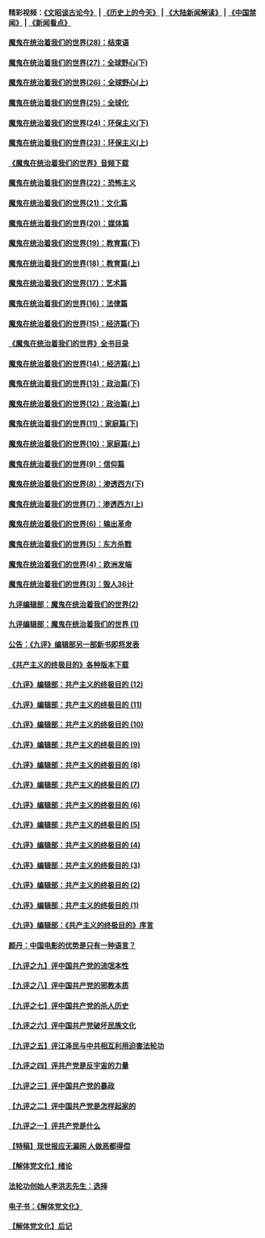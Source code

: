 #### 精彩视频：[《文昭谈古论今》](http://45.32.25.56/wenzhao) | [《历史上的今天》](http://45.32.25.56/today-in-history) | [《大陆新闻解读》](http://45.32.25.56/ntdtv-comedy) | [《中国禁闻》](http://45.32.25.56/ntdtv-news) | [《新闻看点》](http://45.32.25.56/news-insight) 

 #### [魔鬼在统治着我们的世界(28)：结束语](../pages/nsc422/n10936246.md?t=02060031) 

#### [魔鬼在统治着我们的世界(27)：全球野心(下)](../pages/nsc422/n10928319.md?t=02060031) 

#### [魔鬼在统治着我们的世界(26)：全球野心(上)](../pages/nsc422/n10900318.md?t=02060031) 

#### [魔鬼在统治着我们的世界(25)：全球化](../pages/nsc422/n10788205.md?t=02060031) 

#### [魔鬼在统治着我们的世界(24)：环保主义(下)](../pages/nsc422/n10695307.md?t=02060031) 

#### [魔鬼在统治着我们的世界(23)：环保主义(上)](../pages/nsc422/n10688613.md?t=02060031) 

#### [《魔鬼在统治着我们的世界》音频下载](../pages/nsc422/n10635553.md?t=02060031) 

#### [魔鬼在统治着我们的世界(22)：恐怖主义](../pages/nsc422/n10614727.md?t=02060031) 

#### [魔鬼在统治着我们的世界(21)：文化篇](../pages/nsc422/n10597706.md?t=02060031) 

#### [魔鬼在统治着我们的世界(20)：媒体篇](../pages/nsc422/n10586579.md?t=02060031) 

#### [魔鬼在统治着我们的世界(19)：教育篇(下)](../pages/nsc422/n10564808.md?t=02060031) 

#### [魔鬼在统治着我们的世界(18)：教育篇(上)](../pages/nsc422/n10526970.md?t=02060031) 

#### [魔鬼在统治着我们的世界(17)：艺术篇](../pages/nsc422/n10499093.md?t=02060031) 

#### [魔鬼在统治着我们的世界(16)：法律篇](../pages/nsc422/n10485969.md?t=02060031) 

#### [魔鬼在统治着我们的世界(15)：经济篇(下)](../pages/nsc422/n10469975.md?t=02060031) 

#### [《魔鬼在统治着我们的世界》全书目录](../pages/nsc422/n10464261.md?t=02060031) 

#### [魔鬼在统治着我们的世界(14)：经济篇(上)](../pages/nsc422/n10457370.md?t=02060031) 

#### [魔鬼在统治着我们的世界(13)：政治篇(下)](../pages/nsc422/n10448270.md?t=02060031) 

#### [魔鬼在统治着我们的世界(12)：政治篇(上)](../pages/nsc422/n10444576.md?t=02060031) 

#### [魔鬼在统治着我们的世界(11)：家庭篇(下)](../pages/nsc422/n10440961.md?t=02060031) 

#### [魔鬼在统治着我们的世界(10)：家庭篇(上)](../pages/nsc422/n10435448.md?t=02060031) 

#### [魔鬼在统治着我们的世界(9)：信仰篇](../pages/nsc422/n10432159.md?t=02060031) 

#### [魔鬼在统治着我们的世界(8)：渗透西方(下)](../pages/nsc422/n10429603.md?t=02060031) 

#### [魔鬼在统治着我们的世界(7)：渗透西方(上)](../pages/nsc422/n10426013.md?t=02060031) 

#### [魔鬼在统治着我们的世界(6)：输出革命](../pages/nsc422/n10421536.md?t=02060031) 

#### [魔鬼在统治着我们的世界(5)：东方杀戮](../pages/nsc422/n10417707.md?t=02060031) 

#### [魔鬼在统治着我们的世界(4)：欧洲发端](../pages/nsc422/n10414890.md?t=02060031) 

#### [魔鬼在统治着我们的世界(3)：毁人36计](../pages/nsc422/n10411583.md?t=02060031) 

#### [九评编辑部：魔鬼在统治着我们的世界(2)](../pages/nsc422/n10410036.md?t=02060031) 

#### [九评编辑部：魔鬼在统治着我们的世界 (1)](../pages/nsc422/n10406825.md?t=02060031) 

#### [公告：《九评》编辑部另一部新书即将发表](../pages/nsc422/n10405104.md?t=02060031) 

#### [《共产主义的终极目的》各种版本下载](../pages/nsc422/n10022138.md?t=02060031) 

#### [《九评》编辑部：共产主义的终极目的 (12)](../pages/nsc422/n9933272.md?t=02060031) 

#### [《九评》编辑部：共产主义的终极目的 (11)](../pages/nsc422/n9924973.md?t=02060031) 

#### [《九评》编辑部：共产主义的终极目的 (10)](../pages/nsc422/n9920883.md?t=02060031) 

#### [《九评》编辑部：共产主义的终极目的 (9)](../pages/nsc422/n9916363.md?t=02060031) 

#### [《九评》编辑部：共产主义的终极目的 (8)](../pages/nsc422/n9912488.md?t=02060031) 

#### [《九评》编辑部：共产主义的终极目的 (7)](../pages/nsc422/n9901176.md?t=02060031) 

#### [《九评》编辑部：共产主义的终极目的 (6)](../pages/nsc422/n9899359.md?t=02060031) 

#### [《九评》编辑部：共产主义的终极目的 (5)](../pages/nsc422/n9893174.md?t=02060031) 

#### [《九评》编辑部：共产主义的终极目的 (4)](../pages/nsc422/n9891246.md?t=02060031) 

#### [《九评》编辑部：共产主义的终极目的 (3)](../pages/nsc422/n9879879.md?t=02060031) 

#### [《九评》编辑部：共产主义的终极目的 (2)](../pages/nsc422/n9876205.md?t=02060031) 

#### [《九评》编辑部：共产主义的终极目的 (1)](../pages/nsc422/n9865857.md?t=02060031) 

#### [《九评》编辑部：《共产主义的终极目的》序言](../pages/nsc422/n9862666.md?t=02060031) 

#### [颜丹：中国电影的优势是只有一种语言？](../pages/nsc422/n9583062.md?t=02060031) 

#### [【九评之九】评中国共产党的流氓本性](../pages/nsc422/n737542.md?t=02060031) 

#### [【九评之八】评中国共产党的邪教本质](../pages/nsc422/n735942.md?t=02060031) 

#### [【九评之七】评中国共产党的杀人历史](../pages/nsc422/n733806.md?t=02060031) 

#### [【九评之六】评中国共产党破坏民族文化](../pages/nsc422/n731667.md?t=02060031) 

#### [【九评之五】评江泽民与中共相互利用迫害法轮功](../pages/nsc422/n730058.md?t=02060031) 

#### [【九评之四】评共产党是反宇宙的力量](../pages/nsc422/n727814.md?t=02060031) 

#### [【九评之三】评中国共产党的暴政](../pages/nsc422/n725597.md?t=02060031) 

#### [【九评之二】评中国共产党是怎样起家的](../pages/nsc422/n723946.md?t=02060031) 

#### [【九评之一】评共产党是什么](../pages/nsc422/n722529.md?t=02060031) 

#### [【特稿】现世报应无漏网 人做恶都得偿](../pages/nsc422/n4215167.md?t=02060031) 

#### [【解体党文化】绪论](../pages/nsc422/n1449356.md?t=02060031) 

#### [法轮功创始人李洪志先生：选择](../pages/nsc422/n3580738.md?t=02060031) 

#### [电子书：《解体党文化》](../pages/nsc422/n1573484.md?t=02060031) 

#### [【解体党文化】后记](../pages/nsc422/n1531999.md?t=02060031) 

